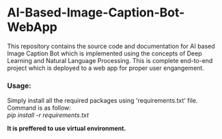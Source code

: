 # **AI-Based-Image-Caption-Bot-WebApp**
This repository contains the source code and documentation for AI based Image Caption Bot which is implemented using the concepts of Deep Learning and Natural Language Processing. This is complete end-to-end project which is deployed to a web app for proper user engangement.  


### Usage:  
Simply install all the required packages using 'requirements.txt' file. Command is as follow:  
*pip install -r requirements.txt*

**It is preffered to use virtual environment.**


